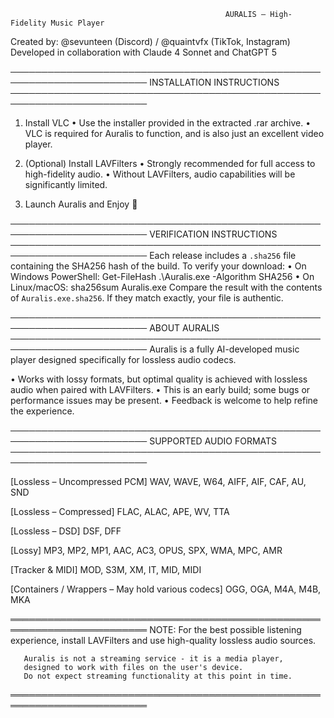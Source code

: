 
                                                    AURALIS – High-Fidelity Music Player             


Created by:
  @sevunteen (Discord) / @quaintvfx (TikTok, Instagram)
  Developed in collaboration with Claude 4 Sonnet and ChatGPT 5

────────────────────────────────────────────────────────────────────────
 INSTALLATION INSTRUCTIONS
────────────────────────────────────────────────────────────────────────
 1. Install VLC
    • Use the installer provided in the extracted .rar archive.
    • VLC is required for Auralis to function, and is also just an excellent video player.

 2. (Optional) Install LAVFilters
    • Strongly recommended for full access to high-fidelity audio.
    • Without LAVFilters, audio capabilities will be significantly
      limited.

 3. Launch Auralis and Enjoy 🎵

────────────────────────────────────────────────────────────────────────
 VERIFICATION INSTRUCTIONS
────────────────────────────────────────────────────────────────────────
 Each release includes a `.sha256` file containing the SHA256 hash of the build.
 To verify your download:
   • On Windows PowerShell:  Get-FileHash .\Auralis.exe -Algorithm SHA256
   • On Linux/macOS:         sha256sum Auralis.exe
 Compare the result with the contents of `Auralis.exe.sha256`. If they match exactly, your file is authentic.

────────────────────────────────────────────────────────────────────────
 ABOUT AURALIS
────────────────────────────────────────────────────────────────────────
 Auralis is a fully AI-developed music player designed specifically
 for lossless audio codecs.

 • Works with lossy formats, but optimal quality is achieved with
   lossless audio when paired with LAVFilters.
 • This is an early build; some bugs or performance issues may be
   present.
 • Feedback is welcome to help refine the experience.

────────────────────────────────────────────────────────────────────────
 SUPPORTED AUDIO FORMATS
────────────────────────────────────────────────────────────────────────

 [Lossless – Uncompressed PCM]
   WAV, WAVE, W64, AIFF, AIF, CAF, AU, SND

 [Lossless – Compressed]
   FLAC, ALAC, APE, WV, TTA

 [Lossless – DSD]
   DSF, DFF

 [Lossy]
   MP3, MP2, MP1, AAC, AC3, OPUS, SPX, WMA, MPC, AMR

 [Tracker & MIDI]
   MOD, S3M, XM, IT, MID, MIDI

 [Containers / Wrappers – May hold various codecs]
   OGG, OGA, M4A, M4B, MKA

════════════════════════════════════════════════════════════════════════
 NOTE: For the best possible listening experience, install LAVFilters
       and use high-quality lossless audio sources.

       Auralis is not a streaming service - it is a media player, 
       designed to work with files on the user's device.
       Do not expect streaming functionality at this point in time.
════════════════════════════════════════════════════════════════════════

